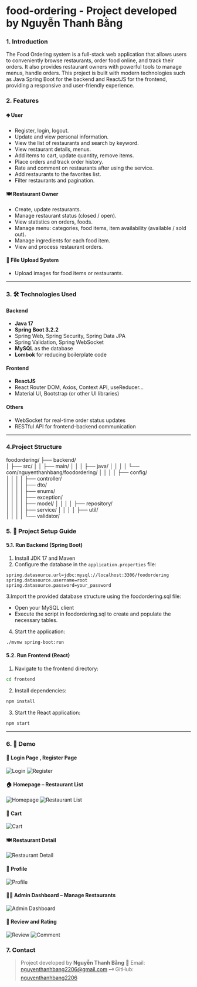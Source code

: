 # food-ordering - Project developed by **Nguyễn Thanh Bằng**

### 1. Introduction

The Food Ordering system is a full-stack web application that allows users to conveniently browse restaurants, order food online, and track their orders. It also provides restaurant owners with powerful tools to manage menus, handle orders.
This project is built with modern technologies such as Java Spring Boot for the backend and ReactJS for the frontend, providing a responsive and user-friendly experience.
### 2. Features

#### 🢁 User

* Register, login, logout.
* Update and view personal information.
* View the list of restaurants and search by keyword.
* View restaurant details, menus.
* Add items to cart, update quantity, remove items.
* Place orders and track order history.
* Rate and comment on restaurants after using the service.
* Add restaurants to the favorites list.
* Filter restaurants and pagination.
#### 🍽️ Restaurant Owner

* Create, update restaurants.
* Manage restaurant status (closed / open).
* View statistics on orders, foods.
* Manage menu: categories, food items, item availability (available / sold out).
* Manage ingredients for each food item.
* View and process restaurant orders.

#### 📄 File Upload System

* Upload images for food items or restaurants.
---

### 3. 🛠️ Technologies Used

#### Backend

* **Java 17**
* **Spring Boot 3.2.2**
* Spring Web, Spring Security, Spring Data JPA
* Spring Validation, Spring WebSocket
* **MySQL** as the database
* **Lombok** for reducing boilerplate code

#### Frontend

* **ReactJS**
* React Router DOM, Axios, Context API, useReducer...
* Material UI, Bootstrap (or other UI libraries)

#### Others

* WebSocket for real-time order status updates
* RESTful API for frontend-backend communication

---
### 4.Project Structure
foodordering/
├── backend/                   
│   ├── src/
│   │   ├── main/
│   │   │   ├── java/
│   │   │   │   └── com/nguyenthanhbang/foodordering/
│   │   │   │       ├── config/       
│   │   │   │       ├── controller/       
│   │   │   │       ├── dto/         
│   │   │   │       ├── enums/      
│   │   │   │       ├── exception/           
│   │   │   │       ├── model/ 
│   │   │   │       ├── repository/      
│   │   │   │       ├── service/ 
│   │   │   │       ├── util/         
│   │   │   │       └── validator/       

### 5. 🚀 Project Setup Guide

#### 5.1. Run Backend (Spring Boot)

1. Install JDK 17 and Maven
2. Configure the database in the `application.properties` file:

```properties
spring.datasource.url=jdbc:mysql://localhost:3306/foodordering
spring.datasource.username=root
spring.datasource.password=your_password
```
3.Import the provided database structure using the foodordering.sql file:
- Open your MySQL client
- Execute the script in foodordering.sql to create and populate the necessary tables.
4. Start the application:

```bash
./mvnw spring-boot:run
```

#### 5.2. Run Frontend (React)

1. Navigate to the frontend directory:

```bash
cd frontend
```

2. Install dependencies:

```bash
npm install
```

3. Start the React application:

```bash
npm start
```

---

### 6. 📸 Demo

#### 🔐 Login Page , Register Page
![Login](images_demo/login.png) 
![Register](images_demo/register.png)

#### 🏠 Homepage – Restaurant List  
![Homepage](images_demo/homepage1.png)
![Restaurant List](images_demo/homepage2.png)

#### 🛒 Cart  
![Cart](images_demo/cart.png)

#### 🍽️ Restaurant Detail  
![Restaurant Detail](images_demo/restaurantDetails.png)

#### 👤 Profile  
![Profile](images_demo/profile.png)

#### 🧑‍🍳 Admin Dashboard – Manage Restaurants  
![Admin Dashboard](images_demo/admin.png)

#### 🌟 Review and Rating  
![Review](images_demo/review.png)
![Comment](images_demo/comment.png)

### 7. Contact

> Project developed by **Nguyễn Thanh Bằng**
> 📧 Email: [nguyenthanhbang2206@gmail.com](mailto:nguyenthanhbang2206@gmail.com)
> 🗝 GitHub: [nguyenthanhbang2206](https://github.com/nguyenthanhbang2206)
